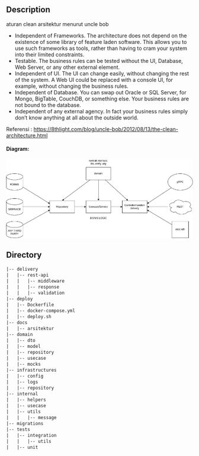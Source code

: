 ## Description

aturan clean arsitektur menurut uncle bob

- Independent of Frameworks. The architecture does not depend on the existence of some library of feature laden software. This allows you to use such frameworks as tools, rather than having to cram your system into their limited constraints.
- Testable. The business rules can be tested without the UI, Database, Web Server, or any other external element.
- Independent of UI. The UI can change easily, without changing the rest of the system. A Web UI could be replaced with a console UI, for example, without changing the business rules.
- Independent of Database. You can swap out Oracle or SQL Server, for Mongo, BigTable, CouchDB, or something else. Your business rules are not bound to the database.
- Independent of any external agency. In fact your business rules simply don’t know anything at all about the outside world.

Referensi : https://8thlight.com/blog/uncle-bob/2012/08/13/the-clean-architecture.html

#### Diagram:

![golang clean architecture](https://github.com/SyaibanAhmadRamadhan/go-clean-arch/blob/main/docs/arsitektur/clean-arsitektur.png)

## Directory

```
|-- delivery
|   |-- rest-api
|   |   |-- middleware
|   |   |-- response
|   |   |-- validation
|-- deploy
|   |-- Dockerfile
|   |-- docker-compose.yml
|   |-- deploy.sh
|-- docs
|   |-- arsitektur
|-- domain
|   |-- dto
|   |-- model
|   |-- repository
|   |-- usecase
|   |-- mocks
|-- infrastructures
|   |-- config
|   |-- logs
|   |-- repository
|-- internal
|   |-- helpers
|   |-- usecase
|   |-- utils
|   |   |-- message
|-- migrations
|-- tests
|   |-- integration
|   |   |-- utils
|   |-- unit
```
